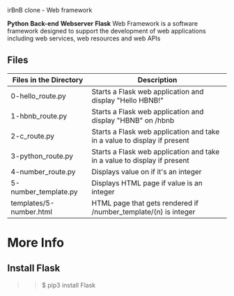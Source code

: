 irBnB clone - Web framework

**Python** **Back-end** **Webserver** **Flask**
Web Framework is a software framework designed to support the development of web applications including web services, web resources and web APIs

## Files

| Files in the Directory  | Description                                                              |
| ----------------------- | ------------------------------------------------------------------------ |
| 0-hello_route.py        | Starts a Flask web application and display "Hello HBNB!"                 |
| 1-hbnb_route.py         | Starts a Flask web application and display "HBNB" on /hbnb               |
| 2-c_route.py            | Starts a Flask web application and take in a value to display if present |
| 3-python_route.py       | Starts a Flask web application and take in a value to display if present |
| 4-number_route.py       | Displays value on if it's an integer                                     |
| 5-number_template.py    | Displays HTML page if value is an integer                                |
| templates/5-number.html | HTML page that gets rendered if /number_template/(n) is integer          |


# More Info
## Install Flask
>> $ pip3 install Flask
